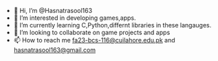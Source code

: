 - 👋 Hi, I’m @Hasnatrasool163
- 👀 I’m interested in developing games,apps.
- 🌱 I’m currently learning C,Python,differnt libraries in these langauges.
- 💞️ I’m looking to collaborate on game projects and apps
- 📫 How to reach me fa23-bcs-116@cuilahore.edu.pk and hasnatrasool163@gmail.com

<!---
Hasnatrasool163/Hasnatrasool163 is a ✨ special ✨ repository because its `README.md` (this file) appears on your GitHub profile.
You can click the Preview link to take a look at your changes.
--->
